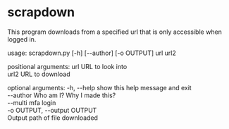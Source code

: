 # scrapdown
This program downloads from a specified url that is only accessible when logged in.


usage: scrapdown.py [-h] [--author] [-o OUTPUT] url url2<br/>

positional arguments:
  url                   URL to look into<br/>
  url2                  URL to download<br/>

optional arguments:
  -h, --help            show this help message and exit<br/>
  --author              Who am I? Why I made this?<br/>
  --multi               mfa login<br/>
  -o OUTPUT, --output OUTPUT<br/>
                        Output path of file downloaded
